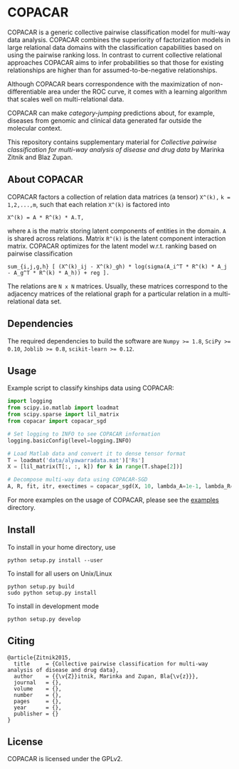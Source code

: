 COPACAR
=======
 
COPACAR is a generic collective pairwise classification model for multi-way data analysis. COPACAR combines the superiority of factorization models in large relational data domains with the classification capabilities based on using the pairwise ranking loss. In contrast to current collective relational approaches COPACAR aims to infer probabilities so that those for existing relationships are higher than for assumed-to-be-negative relationships. 

Although COPACAR bears correspondence with the maximization of non-differentiable area under the ROC curve, it comes with a learning algorithm that scales well on multi-relational data. 

COPACAR can make *category-jumping* predictions about, for example, diseases from genomic and clinical data generated far outside the molecular context.   

This repository contains supplementary material for *Collective pairwise classification for multi-way analysis of disease and drug data* by Marinka Zitnik and Blaz Zupan.
 
 
About COPACAR
-------------
COPACAR factors a collection of relation data matrices (a tensor) `X^(k),` `k = 1,2,...,m`, such that each
relation `X^(k)` is factored into

    X^(k) = A * R^(k) * A.T,

where `A` is the matrix storing latent components of entities in the domain. `A` is shared across relations. 
Matrix `R^(k)` is the latent component interaction matrix. COPACAR optimizes for the latent model 
w.r.t. ranking based on pairwise classification

    sum_{i,j,g,h} [ (X^(k)_ij - X^(k)_gh) * log(sigma(A_i^T * R^(k) * A_j - A_g^T * R^(k) * A_h)) + reg ].

The relations are `N x N` matrices. Usually, these
matrices correspond to the adjacency matrices of the relational graph
for a particular relation in a multi-relational data set.


Dependencies
------------
The required dependencies to build the software are `Numpy >= 1.8`, `SciPy >= 0.10`, `Joblib >= 0.8`, `scikit-learn >= 0.12`.


Usage
-----
Example script to classify kinships data using COPACAR:

```python
import logging
from scipy.io.matlab import loadmat
from scipy.sparse import lil_matrix
from copacar import copacar_sgd

# Set logging to INFO to see COPACAR information
logging.basicConfig(level=logging.INFO)

# Load Matlab data and convert it to dense tensor format
T = loadmat('data/alyawarradata.mat')['Rs']
X = [lil_matrix(T[:, :, k]) for k in range(T.shape[2])]

# Decompose multi-way data using COPACAR-SGD
A, R, fit, itr, exectimes = copacar_sgd(X, 10, lambda_A=1e-1, lambda_R=1e-1, max_iter=100, n_jobs=-1)
```

For more examples on the usage of COPACAR, please see the [examples](examples) directory. 


Install
-------
To install in your home directory, use

    python setup.py install --user

To install for all users on Unix/Linux

    python setup.py build
    sudo python setup.py install

To install in development mode

    python setup.py develop


Citing
------

    @article{Zitnik2015,
      title     = {Collective pairwise classification for multi-way analysis of disease and drug data},
      author    = {{\v{Z}}itnik, Marinka and Zupan, Bla{\v{z}}},
      journal   = {},
      volume    = {},
      number    = {},
      pages     = {},
      year      = {},
      publisher = {}
    }
    
    
License
-------
COPACAR is licensed under the GPLv2.
